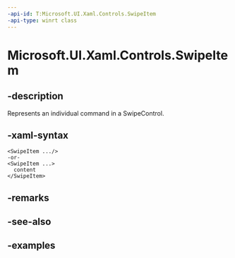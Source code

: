 ```yaml
---
-api-id: T:Microsoft.UI.Xaml.Controls.SwipeItem
-api-type: winrt class
---
```


<!-- Class syntax.
public class SwipeItem : DependencyObject, DependencyObject
-->

# Microsoft.UI.Xaml.Controls.SwipeItem

## -description

Represents an individual command in a SwipeControl.

## -xaml-syntax

```xaml
<SwipeItem .../>
-or-
<SwipeItem ...>
  content
</SwipeItem>
```

## -remarks

## -see-also

## -examples

